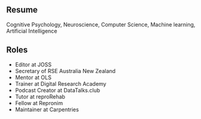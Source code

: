 

## Resume

Cognitive Psychology, Neuroscience, Computer Science, Machine learning, Artificial Intelligence

## Roles

- Editor at JOSS
- Secretary of RSE Australia New Zealand
- Mentor at OLS
- Trainer at Digital Research Academy
- Podcast Creator at DataTalks.club
- Tutor at reproRehab
- Fellow at Repronim
- Maintainer at Carpentries



